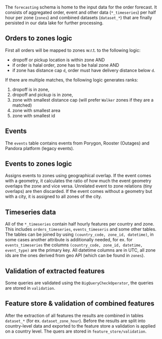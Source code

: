 The `forecasting` schema is home to the input data for the order forecast. 
It consists of aggregated order, event and other data (`*_timeseries`) per half hour per zone (`zones`)
and combined datasets (`dataset_*`) that are finally persisted in our data lake 
for further processing.

## Orders to zones logic

First all orders will be mapped to zones w.r.t. to the following logic:
* dropoff or pickup location is within zone AND
* if order is halal order, zone has to be halal zone AND
* if zone has distance cap `d`, order must have delivery distance below `d`.

If there are multiple matches, the following logic generates ranks:
1. dropoff is in zone,
2. dropoff and pickup is in zone,
3. zone with smallest distance cap (will prefer `Walker` zones if they are a matched)
4. zone with smallest area 
5. zone with smallest id

## Events

The `events` table contains events from Porygon, Rooster (Outages) 
and Pandora platform (legacy events).

## Events to zones logic

Assigns events to zones using geographical overlap.
If the event comes with a geometry, it calculates the ratio of how much the event geometry overlaps the 
zone and vice versa. Unrelated event to zone relations (tiny overlaps) are then discarded.
If the event comes without a geometry but with a city, it is assigned to all zones of the city.

## Timeseries data

All of the `*_timeseries` contain half hourly features per country and zone.
This includes `orders_timeseries`, `events_timeseris` and some other tables. 
The tables can be joined by using `(country_code, zone_id, datetime)`, 
in some cases another attribute is additionally needed, for ex. for `events_timeseries` the columns 
`(country_code, zone_id, datetime, event_type)` are the primary key.
All datetime columns are in UTC, all zone ids are the ones derived 
from geo API (which can be found in `zones`).

## Validation of extracted features

Some queries are validated using the `BigQueryCheckOperator`, the queries are stored in `validation`.

## Feature store & validation of combined features

After the extraction of all features the results are combined in tables `dataset_*` (for ex. `dataset_zone_hour`).
Before the results are split into country-level data and exported to the feature store a validation 
is applied on a country level. The quers are stored in `feature_store/validation`.
